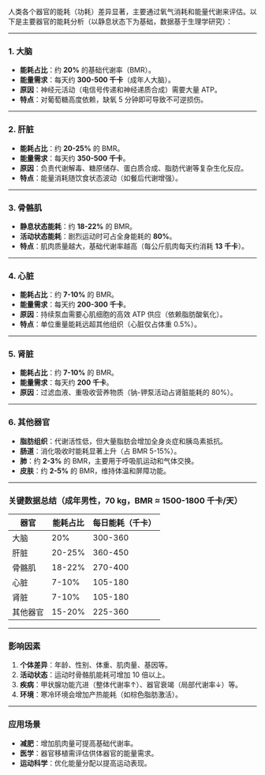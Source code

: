 人类各个器官的能耗（功耗）差异显著，主要通过氧气消耗和能量代谢来评估。以下是主要器官的能耗分析（以静息状态下为基础，数据基于生理学研究）：

---

### **1. 大脑**
- **能耗占比**：约 **20%** 的基础代谢率（BMR）。
- **能量需求**：每天约 **300-500 千卡**（成年人大脑）。
- **原因**：神经元活动（电信号传递和神经递质合成）需要大量 ATP。
- **特点**：对葡萄糖高度依赖，缺氧 5 分钟即可导致不可逆损伤。

---

### **2. 肝脏**
- **能耗占比**：约 **20-25%** 的 BMR。
- **能量需求**：每天约 **350-500 千卡**。
- **原因**：负责代谢解毒、糖原储存、蛋白质合成、脂肪代谢等复杂生化反应。
- **特点**：能量消耗随饮食状态波动（如餐后代谢增强）。

---

### **3. 骨骼肌**
- **静息状态能耗**：约 **18-22%** 的 BMR。
- **活动状态能耗**：剧烈运动时可占全身能耗的 **80%**。
- **特点**：肌肉质量越大，基础代谢率越高（每公斤肌肉每天约消耗 **13 千卡**）。

---

### **4. 心脏**
- **能耗占比**：约 **7-10%** 的 BMR。
- **能量需求**：每天约 **200-300 千卡**。
- **原因**：持续泵血需要心肌细胞的高效 ATP 供应（依赖脂肪酸氧化）。
- **特点**：单位重量能耗远超其他组织（心脏仅占体重 0.5%）。

---

### **5. 肾脏**
- **能耗占比**：约 **7-10%** 的 BMR。
- **能量需求**：每天约 **200 千卡**。
- **原因**：过滤血液、重吸收营养物质（钠-钾泵活动占肾脏能耗的 80%）。

---

### **6. 其他器官**
- **脂肪组织**：代谢活性低，但大量脂肪会增加全身炎症和胰岛素抵抗。
- **肠道**：消化吸收时能耗显著上升（占 BMR 5-15%）。
- **肺**：约 **2-3%** 的 BMR，主要用于呼吸肌运动和气体交换。
- **皮肤**：约 **2-5%** 的 BMR，维持体温和屏障功能。

---

### **关键数据总结（成年男性，70 kg，BMR ≈ 1500-1800 千卡/天）**
| 器官       | 能耗占比 | 每日能耗（千卡） |
|------------|----------|------------------|
| 大脑       | 20%      | 300-360          |
| 肝脏       | 20-25%   | 360-450          |
| 骨骼肌     | 18-22%   | 270-400          |
| 心脏       | 7-10%    | 105-180          |
| 肾脏       | 7-10%    | 105-180          |
| 其他器官   | 15-20%   | 225-360          |

---

### **影响因素**
1. **个体差异**：年龄、性别、体重、肌肉量、基因等。
2. **活动状态**：运动时骨骼肌能耗可增加 10 倍以上。
3. **疾病**：甲状腺功能亢进（整体代谢率↑）、器官衰竭（局部代谢率↓）等。
4. **环境**：寒冷环境会增加产热能耗（如棕色脂肪激活）。

---

### **应用场景**
- **减肥**：增加肌肉量可提高基础代谢率。
- **医学**：器官移植需评估供体器官的能量需求。
- **运动科学**：优化能量分配以提高运动表现。
